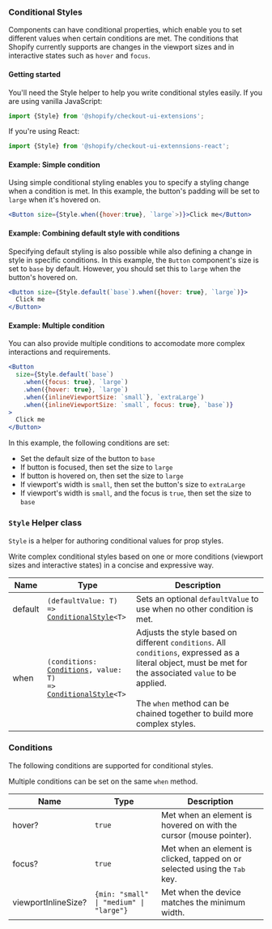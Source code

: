 ### Conditional Styles

Components can have conditional properties, which enable you to set different values when certain conditions are met. The conditions that Shopify currently supports are changes in the viewport sizes and in interactive states such as `hover` and `focus`.

#### Getting started

You'll need the Style helper to help you write conditional styles easily. If you are using vanilla JavaScript:

```js
import {Style} from '@shopify/checkout-ui-extensions';
```

If you're using React:

```jsx
import {Style} from '@shopify/checkout-ui-extennsions-react';
```

#### Example: Simple condition

Using simple conditional styling enables you to specify a styling change when a condition is met. In this example, the button's padding will be set to `large` when it's hovered on.

```jsx
<Button size={Style.when({hover:true}, `large`>)}>Click me</Button>
```

#### Example: Combining default style with conditions

Specifying default styling is also possible while also defining a change in style in specific conditions. In this example, the `Button` component's size is set to `base` by default. However, you should set this to `large` when the button's hovered on.

```jsx
<Button size={Style.default(`base`).when({hover: true}, `large`)}>
  Click me
</Button>
```

#### Example: Multiple condition

You can also provide multiple conditions to accomodate more complex interactions and requirements.

```jsx
<Button
  size={Style.default(`base`)
    .when({focus: true}, `large`)
    .when({hover: true}, `large`)
    .when({inlineViewportSize: `small`}, `extraLarge`)
    .when({inlineViewportSize: `small`, focus: true}, `base`)}
>
  Click me
</Button>
```

In this example, the following conditions are set:

- Set the default size of the button to `base`
- If button is focused, then set the size to `large`
- If button is hovered on, then set the size to `large`
- If viewport's width is `small`, then set the button's size to `extraLarge`
- If viewport's width is `small`, and the focus is `true`, then set the size to `base`

### `Style` Helper class

`Style` is a helper for authoring conditional values for prop styles.

Write complex conditional styles based on one or more conditions (viewport sizes and interactive states) in a concise and expressive way.

| Name    | Type                                                                                                                                       | Description                                                                                                                                                                                                                                  |
| ------- | ------------------------------------------------------------------------------------------------------------------------------------------ | -------------------------------------------------------------------------------------------------------------------------------------------------------------------------------------------------------------------------------------------- |
| default | <code>(defaultValue: T) => <a href="#conditionalstyle">ConditionalStyle</a><<wbr>T<wbr>></code>                                            | Sets an optional `defaultValue` to use when no other condition is met.                                                                                                                                                                       |
| when    | <code>(conditions: <a href="#conditions">Conditions</a>, value: T) => <a href="#conditionalstyle">ConditionalStyle</a><<wbr>T<wbr>></code> | Adjusts the style based on different `conditions`. All `conditions`, expressed as a literal object, must be met for the associated `value` to be applied.<br /><br />The `when` method can be chained together to build more complex styles. |

### Conditions

The following conditions are supported for conditional styles.

Multiple conditions can be set on the same `when` method.

| Name                | Type                                                       | Description                                                                         |
| ------------------- | ---------------------------------------------------------- | ----------------------------------------------------------------------------------- |
| hover?              | <code>true</code>                                          | Met when an element is hovered on with the cursor (mouse pointer).                  |
| focus?              | <code>true</code>                                          | Met when an element is clicked, tapped on or selected using the <kbd>Tab</kbd> key. |
| viewportInlineSize? | <code>{min: "small" &#124; "medium" &#124; "large"}</code> | Met when the device matches the minimum width.                                      |
